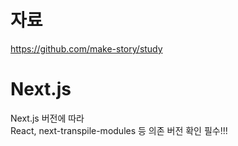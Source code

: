 # 자료

https://github.com/make-story/study

# Next.js

Next.js 버전에 따라  
React, next-transpile-modules 등 의존 버전 확인 필수!!!
